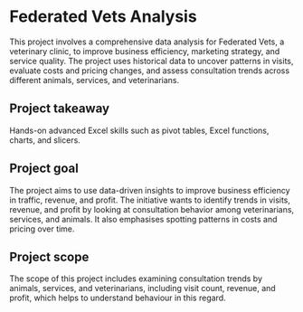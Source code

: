 # Federated Vets Analysis
This project involves a comprehensive data analysis for Federated Vets, a veterinary clinic, to improve business efficiency, marketing strategy, and service quality. The project uses historical data to uncover patterns in visits, evaluate costs and pricing changes, and assess consultation trends across different animals, services, and veterinarians.

## Project takeaway
Hands-on advanced Excel skills such as pivot tables, Excel functions, charts, and slicers.

## Project goal
The project aims to use data-driven insights to improve business efficiency in traffic, revenue, and profit. The initiative wants to identify trends in visits, revenue, and profit by looking at consultation behavior among veterinarians, services, and animals. It also emphasises spotting patterns in costs and pricing over time.

## Project scope
The scope of this project includes examining consultation trends by animals, services, and veterinarians, including visit count, revenue, and profit, which helps to understand behaviour in this regard.
